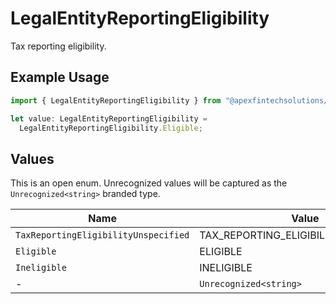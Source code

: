 # LegalEntityReportingEligibility

Tax reporting eligibility.

## Example Usage

```typescript
import { LegalEntityReportingEligibility } from "@apexfintechsolutions/ascend-sdk/models/components";

let value: LegalEntityReportingEligibility =
  LegalEntityReportingEligibility.Eligible;
```

## Values

This is an open enum. Unrecognized values will be captured as the `Unrecognized<string>` branded type.

| Name                                  | Value                                 |
| ------------------------------------- | ------------------------------------- |
| `TaxReportingEligibilityUnspecified`  | TAX_REPORTING_ELIGIBILITY_UNSPECIFIED |
| `Eligible`                            | ELIGIBLE                              |
| `Ineligible`                          | INELIGIBLE                            |
| -                                     | `Unrecognized<string>`                |